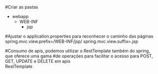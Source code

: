 #Criar as pastas 

- webapp
  - WEB-INF
    - jsp

#Ajustar o application.properties para reconhecer o caminho das páginas
spring.mvc.view.prefix=/WEB-INF/jsp/
spring.mvc.view.suffix=.jsp 

#Consumo de apis, podemos utilizar o RestTemplate também do spring, que oferece uma gama 
#de operações para facilitar o acesso para POST, GET, UPDATE e DELETE em apis        
RestTemplate
